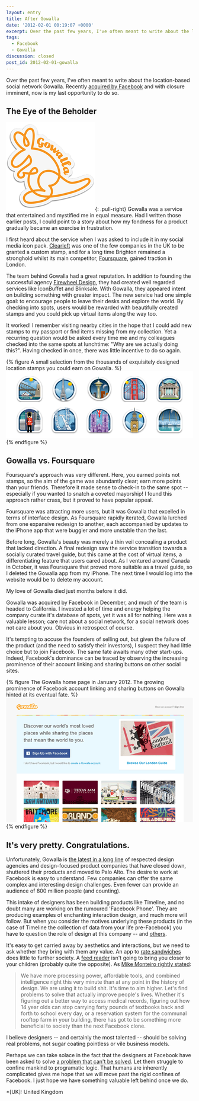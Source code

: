 ```yaml
---
layout: entry
title: After Gowalla
date: '2012-02-01 00:19:07 +0000'
excerpt: Over the past few years, I've often meant to write about the location-based social network Gowalla. Recently acquired by Facebook and with closure imminent, now is my last opportunity to do so.
tags:
  - Facebook
  - Gowalla
discussion: closed
post_id: 2012-02-01-gowalla
---
```

Over the past few years, I've often meant to write about the location-based social network Gowalla. Recently [acquired by Facebook][1] and with closure imminent, now is my last opportunity to do so.

## The Eye of the Beholder
![Gowalla logo](/assets/images/2012/02/gowalla.png){: .pull-right} Gowalla was a service that entertained and mystified me in equal measure. Had I written those earlier posts, I could point to a story about how my fondness for a product gradually became an exercise in frustration.

I first heard about the service when I was asked to include it in my social media icon pack. [Clearleft][2] was one of the few companies in the UK to be granted a custom stamp, and for a long time Brighton remained a stronghold whilst its main competitor, [Foursquare][3], gained traction in London.

The team behind Gowalla had a great reputation. In addition to founding the successful agency [Firewheel Design][4], they had created well regarded services like IconBuffet and Blinksale. With Gowalla, they appeared intent on building something with greater impact. The new service had one simple goal: to encourage people to leave their desks and explore the world. By checking into spots, users would be rewarded with beautifully created stamps and you could pick up virtual items along the way too.

It worked! I remember visiting nearby cities in the hope that I could add new stamps to my passport or find items missing from my collection. Yet a recurring question would be asked every time me and my colleagues checked into the same spots at lunchtime: "Why are we actually doing this?". Having checked in once, there was little incentive to do so again.

{% figure A small selection from the thousands of exquisitely designed location stamps you could earn on Gowalla. %}
![](/assets/images/2012/02/gowalla_stamps.png)
{% endfigure %}

## Gowalla vs. Foursquare
Foursquare's approach was very different. Here, you earned points not stamps, so the aim of the game was abundantly clear; earn more points than your friends. Therefore it made sense to check-in to the same spot -- especially if you wanted to snatch a coveted mayorship! I found this approach rather crass, but it proved to have popular appeal.

Foursquare was attracting more users, but it was Gowalla that excelled in terms of interface design. As Foursquare rapidly iterated, Gowalla lurched from one expansive redesign to another, each accompanied by updates to the iPhone app that were buggier and more unstable than the last.

Before long, Gowalla's beauty was merely a thin veil concealing a product that lacked direction. A final redesign saw the service transition towards a socially curated travel guide, but this came at the cost of virtual items, a differentiating feature that users cared about. As I ventured around Canada in October, it was Foursquare that proved more suitable as a travel guide, so I deleted the Gowalla app from my iPhone. The next time I would log into the website would be to delete my account.

My love of Gowalla died just months before it did.

Gowalla was acquired by Facebook in December, and much of the team is headed to California. I invested a lot of time and energy helping the company curate it's database of spots, yet it was all for nothing. Here was a valuable lesson; care not about a social network, for a social network does not care about you. Obvious in retrospect of course.

It's tempting to accuse the founders of selling out, but given the failure of the product (and the need to satisfy their investors), I suspect they had little choice but to join Facebook. The same fate awaits many other start-ups. Indeed, Facebook's dominance can be traced by observing the increasing prominence of their account linking and sharing buttons on other social sites.

{% figure The Gowalla home page in January 2012. The growing prominence of Facebook account linking and sharing buttons on Gowalla hinted at its eventual fate. %}
![](/assets/images/2012/02/gowalla_homepage.png)
{% endfigure %}

## It's very pretty. Congratulations.
Unfortunately, Gowalla is [the latest in a long line][5] of respected design agencies and design-focused product companies that have closed down, shuttered their products and moved to Palo Alto. The desire to work at Facebook is easy to understand. Few companies can offer the same complex and interesting design challenges. Even fewer can provide an audience of 800 million people (and counting).

This intake of designers has been building products like Timeline, and no doubt many are working on the rumoured 'Facebook Phone'. They are producing examples of enchanting interaction design, and much more will follow. But when you consider the motives underlying these products (in the case of Timeline the collection of data from your life pre-Facebook) you have to question the role of design at this company -- and [others][6].

It's easy to get carried away by aesthetics and interactions, but we need to ask whether they bring with them any value. An app to [rate sandwiches][7] does little to further society. A [feed reader][8] isn't going to bring you closer to your children (probably quite the opposite). As [Mike Monteiro rightly stated][9]: 

> We have more processing power, affordable tools, and combined intelligence right this very minute than at any point in the history of design. We are using it to build shit. It's time to aim higher. Let's find problems to solve that actually improve people's lives. Whether it's figuring out a better way to access medical records, figuring out how 14 year olds can stop carrying forty pounds of textbooks back and forth to school every day, or a reservation system for the communal rooftop farm in your building, there has got to be something more beneficial to society than the next Facebook clone.

I believe designers -- and certainly the most talented -- should be solving real problems, not sugar coating pointless or vile business models.

Perhaps we can take solace in the fact that the designers at Facebook have been asked to solve [a problem that can't be solved][10]. Let them struggle to confine mankind to programatic logic. That humans are inherently complicated gives me hope that we will move past the rigid confines of Facebook. I just hope we have something valuable left behind once we do.

[1]: http://thenextweb.com/facebook/2011/12/05/gowalla-confirms-its-aquisition-from-facebook-but-says-your-data-doesnt-go/
[2]: http://clearleft.com/
[3]: http://foursquare.com/
[4]: http://firewheeldesign.com/
[5]: /2011/08/change_the_world/
[6]: http://google.com/
[7]: http://oink.com/
[8]: https://www.youtube.com/watch?v=vfCaVzbvmVU
[9]: http://netmagazine.com/features/10-new-year-s-resolutions-designers
[10]: http://blog.pinboard.in/2011/11/the_social_graph_is_neither/

*[UK]: United Kingdom